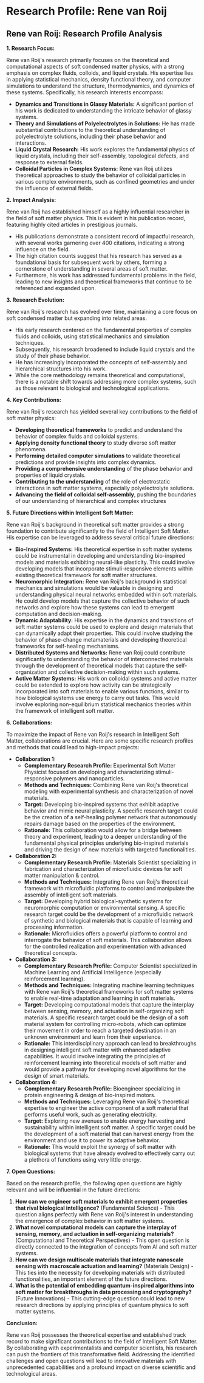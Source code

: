 # Research Profile: Rene van Roij

## Rene van Roij: Research Profile Analysis

**1. Research Focus:**

Rene van Roij's research primarily focuses on the theoretical and computational aspects of soft condensed matter physics, with a strong emphasis on complex fluids, colloids, and liquid crystals. His expertise lies in applying statistical mechanics, density functional theory, and computer simulations to understand the structure, thermodynamics, and dynamics of these systems. Specifically, his research interests encompass:

*   **Dynamics and Transitions in Glassy Materials:** A significant portion of his work is dedicated to understanding the intricate behavior of glassy systems.
*   **Theory and Simulations of Polyelectrolytes in Solutions:** He has made substantial contributions to the theoretical understanding of polyelectrolyte solutions, including their phase behavior and interactions.
*   **Liquid Crystal Research:** His work explores the fundamental physics of liquid crystals, including their self-assembly, topological defects, and response to external fields.
*   **Colloidal Particles in Complex Systems:** Rene van Roij utilizes theoretical approaches to study the behavior of colloidal particles in various complex environments, such as confined geometries and under the influence of external fields.

**2. Impact Analysis:**

Rene van Roij has established himself as a highly influential researcher in the field of soft matter physics. This is evident in his publication record, featuring highly cited articles in prestigious journals. 

*   His publications demonstrate a consistent record of impactful research, with several works garnering over 400 citations, indicating a strong influence on the field. 
*   The high citation counts suggest that his research has served as a foundational basis for subsequent work by others, forming a cornerstone of understanding in several areas of soft matter.
*   Furthermore, his work has addressed fundamental problems in the field, leading to new insights and theoretical frameworks that continue to be referenced and expanded upon.

**3. Research Evolution:**

Rene van Roij's research has evolved over time, maintaining a core focus on soft condensed matter but expanding into related areas.

*   His early research centered on the fundamental properties of complex fluids and colloids, using statistical mechanics and simulation techniques.
*   Subsequently, his research broadened to include liquid crystals and the study of their phase behavior.
*   He has increasingly incorporated the concepts of self-assembly and hierarchical structures into his work.
*   While the core methodology remains theoretical and computational, there is a notable shift towards addressing more complex systems, such as those relevant to biological and technological applications.


**4. Key Contributions:**

Rene van Roij's research has yielded several key contributions to the field of soft matter physics:

*   **Developing theoretical frameworks** to predict and understand the behavior of complex fluids and colloidal systems.
*   **Applying density functional theory** to study diverse soft matter phenomena.
*   **Performing detailed computer simulations** to validate theoretical predictions and provide insights into complex dynamics.
*   **Providing a comprehensive understanding** of the phase behavior and properties of liquid crystals.
*   **Contributing to the understanding** of the role of electrostatic interactions in soft matter systems, especially polyelectrolyte solutions.
*   **Advancing the field of colloidal self-assembly**, pushing the boundaries of our understanding of hierarchical and complex structures


**5. Future Directions within Intelligent Soft Matter:**

Rene van Roij's background in theoretical soft matter provides a strong foundation to contribute significantly to the field of Intelligent Soft Matter. His expertise can be leveraged to address several critical future directions:

*   **Bio-Inspired Systems:** His theoretical expertise in soft matter systems could be instrumental in developing and understanding bio-inspired models and materials exhibiting neural-like plasticity. This could involve developing models that incorporate stimuli-responsive elements within existing theoretical framework for soft matter structures.
*   **Neuromorphic Integration:** Rene van Roij's background in statistical mechanics and simulations would be valuable in designing and understanding physical neural networks embedded within soft materials. He could develop models that capture the collective behavior of such networks and explore how these systems can lead to emergent computation and decision-making.
*   **Dynamic Adaptability:** His expertise in the dynamics and transitions of soft matter systems could be used to explore and design  materials that can dynamically adapt their properties. This could involve studying the behavior of phase-change metamaterials and developing theoretical frameworks for self-healing mechanisms.
*   **Distributed Systems and Networks:** Rene van Roij could contribute significantly to understanding the behavior of interconnected materials through the development of theoretical models that capture the self-organization and collective decision-making within such systems.
*   **Active Matter Systems:** His work on colloidal systems and active matter could be extended to explore how activity can be strategically incorporated into soft materials to enable various functions, similar to how biological systems use energy to carry out tasks. This would involve exploring non-equilibrium statistical mechanics theories within the framework of intelligent soft matter.

**6. Collaborations:**

To maximize the impact of Rene van Roij's research in Intelligent Soft Matter, collaborations are crucial. Here are some specific research profiles and methods that could lead to high-impact projects:

*   **Collaboration 1:** 
    *   **Complementary Research Profile:** Experimental Soft Matter Physicist focused on developing and characterizing stimuli-responsive polymers and nanoparticles.
    *   **Methods and Techniques:** Combining Rene van Roij's theoretical modeling with experimental synthesis and characterization of novel materials.
    *   **Target:** Developing bio-inspired systems that exhibit adaptive behavior and mimic neural plasticity. A specific research target could be the creation of a self-healing polymer network that autonomously repairs damage based on the properties of the environment. 
    *   **Rationale:** This collaboration would allow for a bridge between theory and experiment, leading to a deeper understanding of the fundamental physical principles underlying bio-inspired materials and driving the design of new materials with targeted functionalities.
*   **Collaboration 2:** 
    *   **Complementary Research Profile:** Materials Scientist specializing in fabrication and characterization of microfluidic devices for soft matter manipulation & control.
    *   **Methods and Techniques:** Integrating Rene van Roij's theoretical framework with microfluidic platforms to control and manipulate the assembly of intelligent soft materials.
    *   **Target:** Developing hybrid biological-synthetic systems for neuromorphic computation or environmental sensing. A specific research target could be the development of a microfluidic network of synthetic and biological materials that is capable of learning and processing information.
    *   **Rationale:** Microfluidics offers a powerful platform to control and interrogate the behavior of soft materials. This collaboration allows for the controlled realization and experimentation with advanced theoretical concepts. 
*   **Collaboration 3:** 
    *   **Complementary Research Profile:** Computer Scientist specialized in Machine Learning and Artificial Intelligence (especially reinforcement learning).
    *   **Methods and Techniques:** Integrating machine learning techniques with Rene van Roij's theoretical frameworks for soft matter systems to enable real-time adaptation and learning in soft materials.
    *   **Target:** Developing computational models that capture the interplay between sensing, memory, and actuation in self-organizing soft materials. A specific research target could be the design of a soft material system for controlling micro-robots, which can optimize their movement in order to reach a targeted destination in an unknown environment and learn from their experience.
    *   **Rationale:** This interdisciplinary approach can lead to breakthroughs in designing intelligent soft matter with enhanced adaptive capabilities. It would involve integrating the principles of reinforcement learning into theoretical models of soft matter and would provide a pathway for developing novel algorithms for the design of smart materials.
*   **Collaboration 4:**
    *   **Complementary Research Profile:** Bioengineer specializing in protein engineering & design of bio-inspired motors.
    *   **Methods and Techniques:** Leveraging Rene van Roij's theoretical expertise to engineer the active component of a soft material that performs useful work, such as generating electricity.  
    *   **Target:** Exploring new avenues to enable energy harvesting and sustainability within intelligent soft matter. A specific target could be the development of a soft material that can harvest energy from the environment and use it to power its adaptive behavior.
    *   **Rationale:** This would exploit the synergy of soft matter with biological systems that have already evolved to effectively carry out a plethora of functions using very little energy.



**7. Open Questions:**

Based on the research profile, the following open questions are highly relevant and will be influential in the future directions:

1.  **How can we engineer soft materials to exhibit emergent properties that rival biological intelligence?** (Fundamental Science) -  This question aligns perfectly with Rene van Roij's interest in understanding the emergence of complex behavior in soft matter systems.
2.  **What novel computational models can capture the interplay of sensing, memory, and actuation in self-organizing materials?** (Computational and Theoretical Perspectives) - This open question is directly connected to the integration of concepts from AI and soft matter systems.
3.  **How can we design multiscale materials that integrate nanoscale sensing with macroscale actuation and learning?** (Materials Design) -  This ties into the necessity for developing materials with distributed functionalities, an important element of the future directions.
4.  **What is the potential of embedding quantum-inspired algorithms into soft matter for breakthroughs in data processing and cryptography?** (Future Innovations) -  This cutting-edge question could lead to new research directions by applying principles of quantum physics to soft matter systems.



**Conclusion:**

Rene van Roij possesses the theoretical expertise and established track record to make significant contributions to the field of Intelligent Soft Matter. By collaborating with experimentalists and computer scientists, his research can push the frontiers of this transformative field. Addressing the identified challenges and open questions will lead to innovative materials with unprecedented capabilities and a profound impact on diverse scientific and technological areas. 
